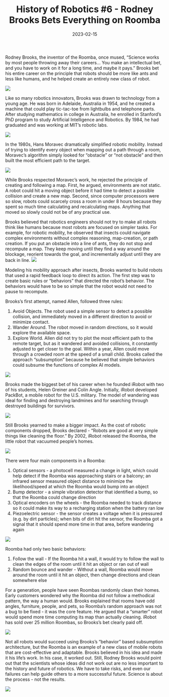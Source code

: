 ﻿---
title: "History of Robotics #6 - Rodney Brooks Bets Everything on Roomba"
date: "2023-02-15"
description: "Tech Support's History of Robotics, #6"
thumbnail: "/static/images/blog/feb15/roomba.jpg"
---

Rodney Brooks, the inventor of the Roomba, once mused, “Science works by most people throwing away their careers… You make an intellectual bet, and you have to work on it for a long time, and maybe it pays.” Brooks bet his entire career on the principle that robots should be more like ants and less like humans, and he helped create an entirely new class of robot. 

![](/static/images/blog/feb15/Brooks2.jpg)

Like so many robotics innovators, Brooks was drawn to technology from a young age. He was born in Adelaide, Australia in 1954, and he created a machine that could play tic-tac-toe from lightbulbs and telephone parts. After studying mathematics in college in Australia, he enrolled in Stanford’s PhD program to study Artificial Intelligence and Robotics. By 1984, he had graduated and was working at MIT’s robotic labs. 

![](/static/images/blog/feb15/Brooks1.jpg)


In the 1980s, Hans Moravec dramatically simplified robotic mobility. Instead of trying to identify every object when mapping out a path through a room, Moravec’s algorithm simply looked for “obstacle” or “not obstacle” and then built the most efficient path to the target. 

![](/static/images/blog/feb15/Moravec.png)


While Brooks respected Moravec’s work, he rejected the principle of creating and following a map. First, he argued, environments are not static. A robot could hit a moving object before it had time to detect a possible collision and create a new map. Second, since computer processors were so slow, robots could scarcely cross a room in under 8 hours because they spent so much time calculating and recalculating maps. Anything that moved so slowly could not be of any practical use. 


Brooks believed that robotics engineers should not try to make all robots think like humans because most robots are focused on simpler tasks. For example, for robotic mobility, he observed that insects could navigate complex environments without complex reasoning, map-creation, or path creation. If you put an obstacle into a line of ants, they do not stop and recompute a map. They keep moving until they find a way around the blockage, reorient towards the goal, and incrementally adjust until they are back in line. 
![](/static/images/blog/feb15/Ants.jpg)

Modeling his mobility approach after insects, Brooks wanted to build robots that used a rapid feedback loop to direct its action. The first step was to create basic rules or “behaviors” that directed the robot’s behavior. The behaviors would have to be so simple that the robot would not need to pause to recompute. 


Brooks’s first attempt, named Allen, followed three rules:
1. Avoid Objects. The robot used a simple sensor to detect a possible collision, and immediately moved in a different direction to avoid or minimize contact. 
2. Wander Around. The robot moved in random directions, so it would explore the available space. 
3. Explore World. Allen did not try to plot the most efficient path to the remote target, but as it wandered and avoided collisions, it constantly adjusted to get closer to the goal.
Within a year, Allen could move through a crowded room at the speed of a small child. Brooks called the approach “subsumption” because he believed that simple behaviors could subsume the functions of complex AI models. 

![](/static/images/blog/feb15/Allen.webp)


Brooks made the biggest bet of his career when he founded iRobot with two of his students, Helen Greiner and Colin Angle. Initially, iRobot developed PackBot, a mobile robot for the U.S. military. The model of wandering was ideal for finding and destroying landmines and for searching through destroyed buildings for survivors. 

![](/static/images/blog/feb15/Packbot.jpg)

Still Brooks yearned to make a bigger impact. As the cost of robotic components dropped, Brooks declared - “Robots are good at very simple things like cleaning the floor.” By 2002, iRobot released the Roomba, the little robot that vacuumed people’s homes.

![](/static/images/blog/feb15/roomba.jpg)

There were four main components in a Roomba: 
1. Optical sensors - a photocell measured a change in light, which could help detect if the Roomba was approaching stairs or a balcony; an infrared sensor measured object distance to minimize the likelihood/speed at which the Roomba would bump into an object
2. Bump detector - a simple vibration detector that identified a bump, so that the Roomba could change direction
3. Optical encoders on the wheels - the Roomba needed to track distance so it could make its way to a recharging station when the battery ran low
4. Piezoelectric sensor - the sensor creates a voltage when it is pressured (e.g. by dirt particles); when bits of dirt hit the sensor, the Roomba got a signal that it should spend more time in that area, before wandering again

![](/static/images/blog/feb15/Roomba-Arch.webp)

Roomba had only two basic behaviors:
1. Follow the wall - If the Roomba hit a wall, it would try to follow the wall to clean the edges of the room until it hit an object or ran out of wall
2. Random bounce and wander - Without a wall, Roomba would move around the room until it hit an object, then change directions and clean somewhere else 


For a generation, people have seen Roombas randomly clean their homes. Early customers wondered why the Roomba did not follow a methodical pattern, the way a human would. Brooks explained that rooms have odd angles, furniture, people, and pets, so Roomba’s random approach was not a bug to be fixed - it was the core feature. He argued that a “smarter” robot would spend more time computing its map than actually cleaning. iRobot has sold over 25 million Roombas, so Brooks’s bet clearly paid off. 

![](/static/images/blog/feb15/roomba-room.webp)

Not all robots would succeed using Brooks’s “behavior” based subsumption architecture, but the Roomba is an example of a new class of mobile robots that are cost-effective and adaptable. Brooks believed in his idea and made it his life’s work. In his case, it worked out. Still, Rodney Brooks would point out that the scientists whose ideas did not work out are no less important to the history and future of robotics. We have to take risks, and even our failures can help guide others to a more successful future. Science is about the process - not the results.

![](/static/images/blog/feb15/Process.png)
